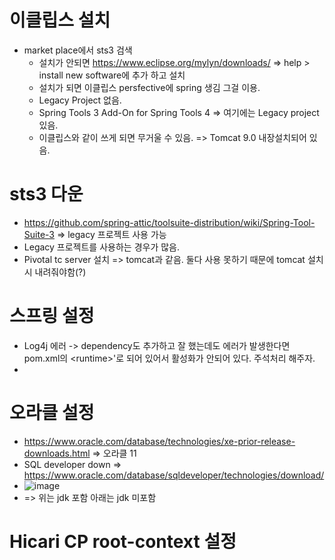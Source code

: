 # 이클립스 설치
- market place에서 sts3 검색
  - 설치가 안되면 https://www.eclipse.org/mylyn/downloads/ => help > install new software에 추가 하고 설치
  - 설치가 되면 이클립스 persfective에 spring 생김 그걸 이용.
  - Legacy Project 없음.
  - Spring Tools 3 Add-On for Spring Tools 4 => 여기에는 Legacy project 있음.
  - 이클립스와 같이 쓰게 되면 무거울 수 있음. => Tomcat 9.0 내장설치되어 있음.
  
 # sts3 다운
  - https://github.com/spring-attic/toolsuite-distribution/wiki/Spring-Tool-Suite-3 => legacy 프로젝트 사용 가능
  - Legacy 프로젝트를 사용하는 경우가 많음. 
  - Pivotal tc server 설치 => tomcat과 같음. 둘다 사용 못하기 때문에 tomcat 설치시 내려줘야함(?)
 
 # 스프링 설정
  - Log4j 에러 -> dependency도 추가하고 잘 했는데도 에러가 발생한다면 pom.xml의 &lt;<scope>runtime&gt;</scope>'로 되어 있어서 활성화가 안되어 있다. 주석처리 해주자.
  - <!-- <scope>runtime</scope> -->
 # 오라클 설정
  - https://www.oracle.com/database/technologies/xe-prior-release-downloads.html => 오라클 11
  - SQL developer down => https://www.oracle.com/database/sqldeveloper/technologies/download/
  - ![image](https://user-images.githubusercontent.com/111556128/216915121-e4c7be73-64cd-4604-a7f5-8740f74a2606.png)
  - => 위는 jdk 포함 아래는 jdk  미포함


# Hicari CP root-context 설정
  <bean id="hikariConfig" class="com.zaxxer.hikari.HikariConfig">
    <property name="driverClassName" value="oracle.jdbc.driver.OracleDriver"/>
    <property name="jdbcUrl" value="jdbc:oracle:thin:@ip:port:SID"/>
    <property name="username" value="id"/>
    <property name="password" value="password"/>
  </bean>

  <bean id="dataSource" class="com.zaxxer.hikari.HikariDataSource" destroy-method="close">
    <constructor-arg ref="hikariConfig" />
  </bean>
